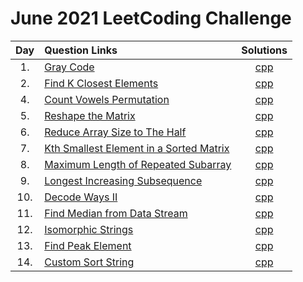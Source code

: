 # June 2021 LeetCoding Challenge

| Day | Question Links                                                                                                                                           |                               Solutions                                |
| :-: | :------------------------------------------------------------------------------------------------------------------------------------------------------- | :--------------------------------------------------------------------: |
| 1.  | [Gray Code](https://leetcode.com/explore/challenge/card/july-leetcoding-challenge-2021/608/week-1-july-1st-july-7th/3799/)                               |                     [cpp](./01.%20Gray%20Code.cpp)                     |
| 2.  | [Find K Closest Elements](https://leetcode.com/explore/challenge/card/july-leetcoding-challenge-2021/608/week-1-july-1st-july-7th/3800/)                 |            [cpp](./02.%20Find%20K%20Closest%20Elements.cpp)            |
| 4.  | [Count Vowels Permutation](https://leetcode.com/explore/challenge/card/july-leetcoding-challenge-2021/608/week-1-july-1st-july-7th/3802/)                |            [cpp](./04.%20Count%20Vowels%20Permutation.cpp)             |
| 5.  | [Reshape the Matrix](https://leetcode.com/explore/challenge/card/july-leetcoding-challenge-2021/608/week-1-july-1st-july-7th/3803/)                      |               [cpp](./05.%20Reshape%20the%20Matrix.cpp)                |
| 6.  | [Reduce Array Size to The Half](https://leetcode.com/explore/challenge/card/july-leetcoding-challenge-2021/608/week-1-july-1st-july-7th/3804/)           |       [cpp](./06.%20Reduce%20Array%20Size%20to%20The%20Half.cpp)       |
| 7.  | [Kth Smallest Element in a Sorted Matrix](https://leetcode.com/explore/challenge/card/july-leetcoding-challenge-2021/608/week-1-july-1st-july-7th/3805/) | [cpp](./07.%20Kth%20Smallest%20Element%20in%20a%20Sorted%20Matrix.cpp) |
| 8.  | [Maximum Length of Repeated Subarray](https://leetcode.com/explore/challenge/card/july-leetcoding-challenge-2021/609/week-2-july-8th-july-14th/3807/)    |     [cpp](./08.%20Maximum%20Length%20of%20Repeated%20Subarray.cpp)     |
| 9.  | [Longest Increasing Subsequence](https://leetcode.com/explore/challenge/card/july-leetcoding-challenge-2021/609/week-2-july-8th-july-14th/3808/)         |         [cpp](./09.%20Longest%20Increasing%20Subsequence.cpp)          |
| 10. | [Decode Ways II](https://leetcode.com/explore/challenge/card/july-leetcoding-challenge-2021/609/week-2-july-8th-july-14th/3809/)                         |                 [cpp](./10.%20Decode%20Ways%20II.cpp)                  |
| 11. | [Find Median from Data Stream](https://leetcode.com/explore/challenge/card/july-leetcoding-challenge-2021/609/week-2-july-8th-july-14th/3810/)           |        [cpp](./11.%20Find%20Median%20from%20Data%20Stream.cpp)         |
| 12. | [Isomorphic Strings](https://leetcode.com/explore/challenge/card/july-leetcoding-challenge-2021/609/week-2-july-8th-july-14th/3811/)                     |                [cpp](./12.%20Isomorphic%20Strings.cpp)                 |
| 13. | [Find Peak Element](https://leetcode.com/explore/challenge/card/july-leetcoding-challenge-2021/609/week-2-july-8th-july-14th/3812/)                      |                [cpp](./13.%20Find%20Peak%20Element.cpp)                |
| 14. | [Custom Sort String](https://leetcode.com/explore/challenge/card/july-leetcoding-challenge-2021/609/week-2-july-8th-july-14th/3813/)                     |               [cpp](./14.%20Custom%20Sort%20String.cpp)                |
